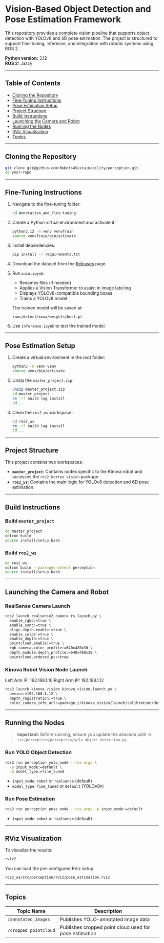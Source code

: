 # Vision-Based Object Detection and Pose Estimation Framework

This repository provides a complete vision pipeline that supports object detection with YOLOv8 and 6D pose estimation. The project is structured to support fine-tuning, inference, and integration with robotic systems using ROS 2.

**Python version:** 3.12  
**ROS 2:** Jazzy

---

## Table of Contents

- [Cloning the Repository](#cloning-the-repository)
- [Fine-Tuning Instructions](#fine-tuning-instructions)
- [Pose Estimation Setup](#pose-estimation-setup)
- [Project Structure](#project-structure)
- [Build Instructions](#build-instructions)
- [Launching the Camera and Robot](#launching-the-camera-and-robot)
- [Running the Nodes](#running-the-nodes)
- [RViz Visualization](#rviz-visualization)
- [Topics](#topics)

---

## Cloning the Repository

```bash
git clone git@github.com:Robots4Sustainability/perception.git
cd your-repo
```

---

## Fine-Tuning Instructions

1. Navigate to the fine-tuning folder:
   ```bash
   cd Annotation_and_fine-tuning
   ```

2. Create a Python virtual environment and activate it:
   ```bash
   python3.12 -m venv venvTrain
   source venvTrain/bin/activate
   ```

3. Install dependencies:
   ```bash
   pip install -r requirements.txt
   ```

4. Download the dataset from the [Releases](https://github.com/your-username/your-repo/releases) page.

5. Run `main.ipynb`:
   - Renames files (if needed)
   - Applies a Vision Transformer to assist in image labeling
   - Displays YOLOv8-compatible bounding boxes
   - Trains a YOLOv8 model

   The trained model will be saved at:
   ```
   runs/detect/xxxx/weights/best.pt
   ```

6. Use `Inference.ipynb` to test the trained model.

---

## Pose Estimation Setup

1. Create a virtual environment in the root folder:
   ```bash
   python3 -m venv venv
   source venv/bin/activate
   ```

2. Unzip the `master_project.zip`:
   ```bash
   unzip master_project.zip
   cd master_project
   rm -rf build log install
   cd ..
   ```

3. Clean the `ros2_ws` workspace:
   ```bash
   cd ros2_ws
   rm -rf build log install
   cd ..
   ```

---

## Project Structure

This project contains two workspaces:

- **`master_project`**: Contains nodes specific to the Kinova robot and accesses the `ros2_kortex_vision` package.
- **`ros2_ws`**: Contains the main logic for YOLOv8 detection and 6D pose estimation.

---

## Build Instructions

### Build `master_project`
```bash
cd master_project
colcon build
source install/setup.bash
```

### Build `ros2_ws`
```bash
cd ros2_ws
colcon build --packages-select perception
source install/setup.bash
```

---

## Launching the Camera and Robot

### RealSense Camera Launch
```bash
ros2 launch realsense2_camera rs_launch.py \
  enable_rgbd:=true \
  enable_sync:=true \
  align_depth.enable:=true \
  enable_color:=true \
  enable_depth:=true \
  pointcloud.enable:=true \
  rgb_camera.color_profile:=640x480x30 \
  depth_module.depth_profile:=640x480x30 \
  pointcloud.ordered_pc:=true
```

### Kinova Robot Vision Node Launch
Left Arm IP: 192.168.1.10
Right Arm IP: 192.168.1.12

```bash
ros2 launch kinova_vision kinova_vision.launch.py \
  device:=192.168.1.12 \
  depth_registration:=true \
  color_camera_info_url:=package://kinova_vision/launch/calibration/default_color_calib_1280x720.ini
```

---

## Running the Nodes

> **Important**: Before running, ensure you update the absolute path in `src/perception/perception/yolo_object_detection.py`.

### Run YOLO Object Detection

```bash
ros2 run perception yolo_node --ros-args \
  -p input_mode:=default \
  -p model_type:=fine_tuned
```

- `input_mode`: `robot` or `realsense` (default) 
- `model_type`: `fine_tuned` or `default` (YOLOv8n)

### Run Pose Estimation

```bash
ros2 run perception pose_node --ros-args -p input_mode:=default
```

- `input_mode`: `robot` or `realsense` (default) 

---

## RViz Visualization

To visualize the results:

```bash
rviz2
```

You can load the pre-configured RViz setup:

```bash
ros2_ws/src/perception/rviz/pose_estimation.rviz
```

---

## Topics

| Topic Name             | Description                         |
|------------------------|-------------------------------------|
| `/annotated_images`    | Publishes YOLO-annotated image data |
| `/cropped_pointcloud`  | Publishes cropped point cloud used for pose estimation |
